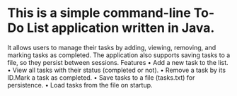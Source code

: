 # This is a simple command-line To-Do List application written in Java.
It allows users to manage their tasks by adding, viewing, removing, and 
marking tasks as completed. The application also supports saving tasks 
to a file, so they persist between sessions.
Features
• Add a new task to the list.
• View all tasks with their status (completed or not).
• Remove a task by its ID.Mark a task as completed.
• Save tasks to a file (tasks.txt) for persistence.
• Load tasks from the file on startup.

